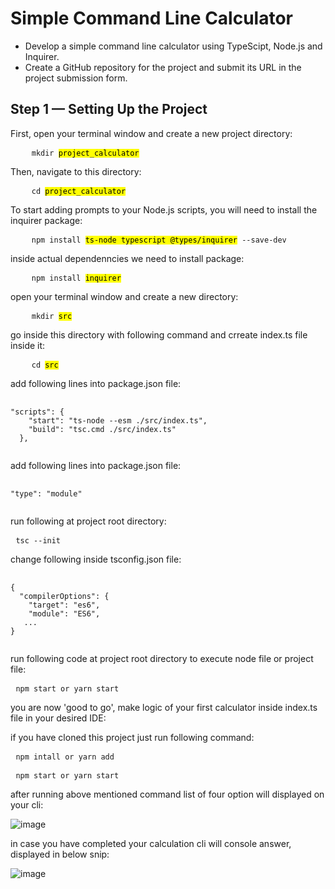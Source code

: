 <h1>Simple Command Line Calculator</h1>
<ul>
    <li>Develop a simple command line calculator using TypeScipt, Node.js and Inquirer.</li>
    <li>Create a GitHub repository for the project and submit its URL in the project submission form.</li>
</ul>

<h2>Step 1 — Setting Up the Project</h2>
<p>First, open your terminal window and create a new project directory:</p>
<pre>
    <code>mkdir <mark>project_calculator</mark></code>
</pre>
<p>Then, navigate to this directory:</p>
<pre>
    <code>cd <mark>project_calculator</mark></code>
</pre>
<p>To start adding prompts to your Node.js scripts, you will need to install the inquirer package:</p>
<pre>
    <code>npm install <mark>ts-node typescript @types/inquirer</mark> --save-dev</code>
</pre>

<p>inside actual dependenncies we need to install package:</p>
<pre>
    <code>npm install <mark>inquirer</mark></code>
</pre>

<p>open your terminal window and create a new directory:</p>
<pre>
    <code>mkdir <mark>src</mark></code>
</pre>

<p>go inside this directory with following command and crreate index.ts file inside it:</p>
<pre>
    <code>cd <mark>src</mark></code>
</pre>

<p>add following lines into package.json file:</p>
<pre>
 <code>
"scripts": {
    "start": "ts-node --esm ./src/index.ts",
    "build": "tsc.cmd ./src/index.ts"
  },
 </code>
</pre>

<p>add following lines into package.json file:</p>
<pre>
 <code>
"type": "module"
 </code>
</pre>

<p>run following at project root directory:</p>
<pre>
 <code>tsc --init</code>
</pre>

<p>change following inside tsconfig.json file:</p>
<pre>
 <code>
{
  "compilerOptions": {
    "target": "es6",
    "module": "ES6",
   ...
}
 </code>
</pre>

<p>run following code at project root directory to execute node file or project file:</p>
<pre>
 <code>npm start or yarn start</code>
</pre>

<p>you are now 'good to go', make logic of your first calculator inside index.ts file in your desired IDE:</p>

<p>if you have cloned this project just run following command:</p>
<pre>
 <code>npm intall or yarn add</code>
</pre>

<p to execute prewritten code inside index.tx run following command:</p>
<pre>
 <code>npm start or yarn start</code>
</pre>
<p>after running above mentioned command list of four option will displayed on your cli:</p>

![image](https://user-images.githubusercontent.com/46741864/196930162-723d433e-1f8b-468b-847e-304edb399f08.png)

<p select option like i have select in case of addition it will prompt for values after two promts a new prompt will be displayed ask whether you want to continue with more values or not:</p>
<p>in case you have completed your calculation cli will console answer, displayed in below snip:</p>

![image](https://user-images.githubusercontent.com/46741864/196933507-c1ff2905-cd9c-4934-b05f-89a103ae4faa.png)


